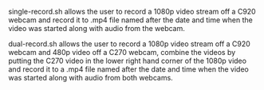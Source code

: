 single-record.sh allows the user to record a 1080p video stream off a C920
webcam and record it to .mp4 file named after the date and time when the video 
was started along with audio from the webcam.


dual-record.sh allows the user to record a 1080p video stream off a C920 webcam
and 480p video off a C270 webcam, combine the videos by putting the C270 video
in the lower right hand corner of the 1080p video and record it to a .mp4 file 
named after the date and time when the video was started along with audio from
both webcams. 
